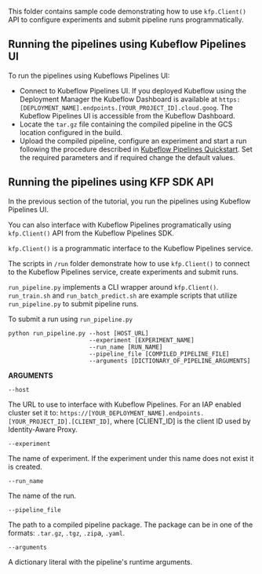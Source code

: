 This folder contains sample code demonstrating how to use `kfp.Client()` API to configure experiments and submit pipeline runs programmatically.


## Running the pipelines using Kubeflow Pipelines UI

To run the pipelines using Kubeflows Pipelines UI:
- Connect to Kubeflow Pipelines UI. If you deployed Kubeflow using the Deployment Manager the Kubeflow Dashboard is available at `https:[DEPLOYMENT_NAME].endpoints.[YOUR_PROJECT_ID].cloud.goog`. The Kubeflow Pipelines UI is accessible from the Kubeflow Dashboard.
- Locate the `tar.gz` file containing the compiled pipeline in the GCS location configured in the build.
- Upload the compiled pipeline, configure an experiment and start a run following the procedure described in [Kubeflow Pipelines Quickstart](https://www.kubeflow.org/docs/pipelines/pipelines-quickstart). Set the required parameters and if required change the default values.


## Running the pipelines using KFP SDK API

In the previous section of the tutorial, you run the pipelines using Kubeflow Pipelines UI. 

You can also interface with Kubeflow Pipelines programatically using  `kfp.Client()` API from the Kubeflow Pipelines SDK.

`kfp.Client()` is a programmatic interface to the Kubeflow Pipelines service. 

The scripts in `/run` folder demonstrate how to use `kfp.Client()` to connect to the Kubeflow Pipelines service, create experiments and submit runs.

`run_pipeline.py` implements a CLI wrapper around `kfp.Client()`. `run_train.sh` and `run_batch_predict.sh` are example scripts that utilize `run_pipeline.py` to submit pipeline runs.

To submit a run using `run_pipeline.py`

```
python run_pipeline.py --host [HOST_URL] 
                       --experiment [EXPERIMENT_NAME]
                       --run_name [RUN_NAME]
                       --pipeline_file [COMPILED_PIPELINE_FILE]
                       --arguments [DICTIONARY_OF_PIPELINE_ARGUMENTS]
```

**ARGUMENTS**

`--host`

The URL to use to interface with Kubeflow Pipelines. For an IAP enabled cluster set it to:
`https://[YOUR_DEPLOYMENT_NAME].endpoints.[YOUR_PROJECT_ID].[CLIENT_ID]`, where
[CLIENT_ID] is the client ID used by Identity-Aware Proxy.

`--experiment`

The name of experiment. If the experiment under this name does not exist it is created.

`--run_name`

The name of the run.

`--pipeline_file`

The path to a compiled pipeline package. The package can be in one of the formats:
`.tar.gz`, `.tgz`, `.zip`a, `.yaml`.

`--arguments`

A dictionary literal with the pipeline's runtime arguments.






